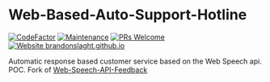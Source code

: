 # Web-Based-Auto-Support-Hotline

[![CodeFactor](https://www.codefactor.io/repository/github/brandonslaght/web-based-auto-support-hotline/badge)](https://www.codefactor.io/repository/github/brandonslaght/web-based-auto-support-hotline)
[![Maintenance](https://img.shields.io/badge/Maintained%3F-yes-green.svg)](https://github.com/BrandonSlaght/Web-Based-Auto-Support-Hotline/graphs/commit-activity)
[![PRs Welcome](https://img.shields.io/badge/PRs%3F-welcome-green.svg)](https://github.com/BrandonSlaght/Web-Based-Auto-Support-Hotline/blob/master/.github/contributing.md)
[![Website brandonslaght.github.io](https://img.shields.io/website-up-down-green-red/http/brandonslaght.github.io/Web-Based-Auto-Support-Hotline.svg)](http://brandonslaght.github.io/Web-Based-Auto-Support-Hotline/)

Automatic response based customer service based on the Web Speech api.  POC.  Fork of [Web-Speech-API-Feedback](https://github.com/BrandonSlaght/Web-Speech-API-Feedback "Web-Speech-API-Feedback repo")
